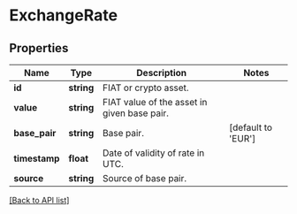 # ExchangeRate

## Properties

Name | Type | Description | Notes
------------ | ------------- | ------------- | -------------
**id** | **string** | FIAT or crypto asset. |
**value** | **string** | FIAT value of the asset in given base pair. |
**base_pair** | **string** | Base pair. | [default to 'EUR']
**timestamp** | **float** | Date of validity of rate in UTC. |
**source** | **string** | Source of base pair. |

[[Back to API list]](../../README.md#api-endpoints)
